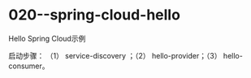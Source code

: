 # 020--spring-cloud-hello

Hello Spring Cloud示例

启动步骤：
（1） service-discovery ；（2） hello-provider；（3） hello-consumer。
